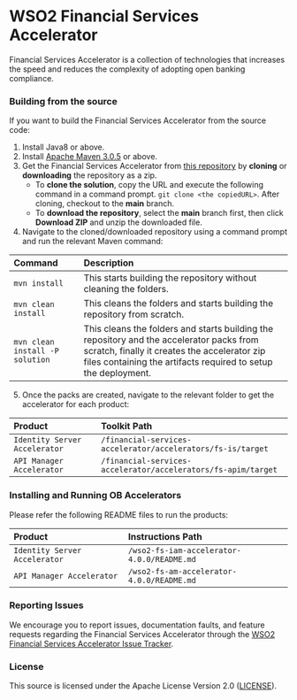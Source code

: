 <!--
 ~ Copyright (c) 2024, WSO2 LLC. (https://www.wso2.com).
 ~
 ~ WSO2 LLC. licenses this file to you under the Apache License,
 ~ Version 2.0 (the "License"); you may not use this file except
 ~ in compliance with the License.
 ~ You may obtain a copy of the License at
 ~
 ~     http://www.apache.org/licenses/LICENSE-2.0
 ~
 ~ Unless required by applicable law or agreed to in writing,
 ~ software distributed under the License is distributed on an
 ~ "AS IS" BASIS, WITHOUT WARRANTIES OR CONDITIONS OF ANY
 ~ KIND, either express or implied. See the License for the
 ~ specific language governing permissions and limitations
 ~ under the License.
 -->

# WSO2 Financial Services Accelerator 

Financial Services Accelerator is a collection of technologies that increases the speed and reduces the complexity of adopting open banking compliance.

### Building from the source

If you want to build the Financial Services Accelerator from the source code:

1. Install Java8 or above.
2. Install [Apache Maven 3.0.5](https://maven.apache.org/download.cgi) or above.
3. Get the Financial Services Accelerator from [this repository](https://github.com/wso2/financial-services-accelerator.git) by **cloning** or **downloading** the repository as a zip.
    * To **clone the solution**, copy the URL and execute the following command in a command prompt.
      `git clone <the copiedURL>`. After cloning, checkout to the **main** branch.
    * To **download the repository**, select the **main** branch first, then click **Download ZIP** and unzip the downloaded file.
4. Navigate to the cloned/downloaded repository using a command prompt and run the relevant Maven command:

| Command                             | Description                                                                                                                                                                                                |
|:------------------------------------|:-----------------------------------------------------------------------------------------------------------------------------------------------------------------------------------------------------------|
| ```mvn install```                   | This starts building the repository without cleaning the folders.                                                                                                                                          |
| ```mvn clean install```             | This cleans the folders and starts building the repository from scratch.                                                                                                                                   |
| ```mvn clean install -P solution``` | This cleans the folders and starts building the repository and the accelerator packs from scratch, finally it creates the accelerator zip files containing the artifacts required to setup the deployment. |

5. Once the packs are created, navigate to the relevant folder to get the accelerator for each product:

| Product                                 | Toolkit Path                                                    |
|:----------------------------------------|:----------------------------------------------------------------|
| ```Identity Server Accelerator```       | `/financial-services-accelerator/accelerators/fs-is/target`     |
| ```API Manager Accelerator```           | `/financial-services-accelerator/accelerators/fs-apim/target`   |

### Installing and Running OB Accelerators

Please refer the following README files to run the products:

| Product                           | Instructions Path                          |
|:----------------------------------|:-------------------------------------------|
| ```Identity Server Accelerator``` | `/wso2-fs-iam-accelerator-4.0.0/README.md` |
| ```API Manager Accelerator```     | `/wso2-fs-am-accelerator-4.0.0/README.md`  |

### Reporting Issues

We encourage you to report issues, documentation faults, and feature requests regarding the Financial Services Accelerator through the [WSO2 Financial Services Accelerator Issue Tracker](https://github.com/wso2/financial-services-accelerator/issues).

### License

This source is licensed under the Apache License Version 2.0 ([LICENSE](LICENSE)).
